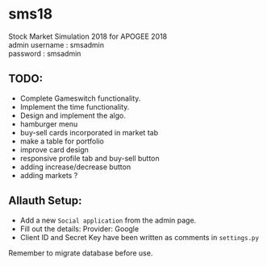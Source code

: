 # sms18
Stock Market Simulation 2018 for APOGEE 2018    
admin username : smsadmin  
password : smsadmin
## TODO:    
* Complete Gameswitch functionality.
* Implement the time functionality.
* Design and implement the algo.
* hamburger menu
* buy-sell cards incorporated in market tab
* make a table for portfolio
* improve card design
* responsive profile tab and buy-sell button
* adding increase/decrease button
* adding markets ?

## Allauth Setup:  
* Add a new `Social application` from the admin page.  
* Fill out the details: Provider: Google  
* Client ID and Secret Key have been written as comments in `settings.py`

Remember to migrate database before use. 
